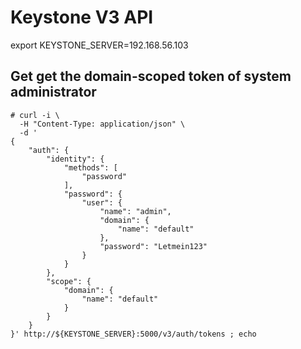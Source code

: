 # Keystone V3 API
export KEYSTONE_SERVER=192.168.56.103

## Get get the domain-scoped token of system administrator
```
# curl -i \
  -H "Content-Type: application/json" \
  -d '
{
    "auth": {
        "identity": {
            "methods": [
                "password"
            ], 
            "password": {
                "user": {
                    "name": "admin", 
                    "domain": {
                        "name": "default"
                    }, 
                    "password": "Letmein123"
                }
            }
        }, 
        "scope": {
            "domain": {
                "name": "default"
            }
        }
    }
}' http://${KEYSTONE_SERVER}:5000/v3/auth/tokens ; echo
```